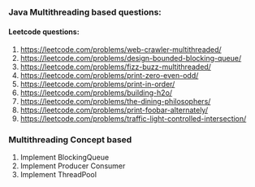 ### Java Multithreading based questions:

#### Leetcode questions:
  1)  https://leetcode.com/problems/web-crawler-multithreaded/
  2)  https://leetcode.com/problems/design-bounded-blocking-queue/
  3)  https://leetcode.com/problems/fizz-buzz-multithreaded/
  4)  https://leetcode.com/problems/print-zero-even-odd/
  5)  https://leetcode.com/problems/print-in-order/
  6)  https://leetcode.com/problems/building-h2o/
  7)  https://leetcode.com/problems/the-dining-philosophers/
  8)  https://leetcode.com/problems/print-foobar-alternately/
  9) https://leetcode.com/problems/traffic-light-controlled-intersection/
  
### Multithreading Concept based
  1) Implement BlockingQueue
  2) Implement Producer Consumer
  3) Implement ThreadPool
